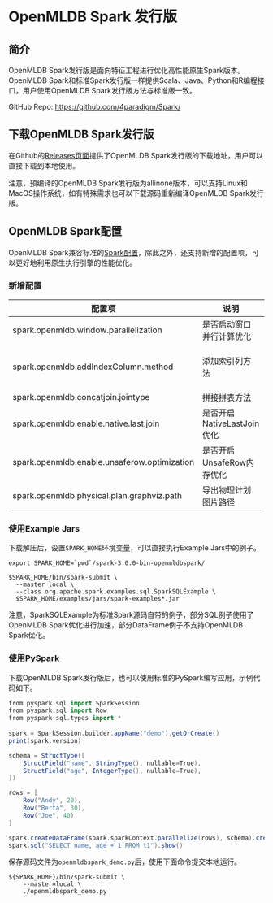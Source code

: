 # OpenMLDB Spark 发行版

## 简介

OpenMLDB Spark发行版是面向特征工程进行优化高性能原生Spark版本。OpenMLDB Spark和标准Spark发行版一样提供Scala、Java、Python和R编程接口，用户使用OpenMLDB Spark发行版方法与标准版一致。

GitHub Repo: https://github.com/4paradigm/Spark/

## 下载OpenMLDB Spark发行版

在Github的[Releases页面](https://github.com/4paradigm/Spark/releases)提供了OpenMLDB Spark发行版的下载地址，用户可以直接下载到本地使用。

注意，预编译的OpenMLDB Spark发行版为allinone版本，可以支持Linux和MacOS操作系统，如有特殊需求也可以下载源码重新编译OpenMLDB Spark发行版。

## OpenMLDB Spark配置

OpenMLDB Spark兼容标准的[Spark配置](https://spark.apache.org/docs/latest/configuration.html)，除此之外，还支持新增的配置项，可以更好地利用原生执行引擎的性能优化。

### 新增配置

| 配置项                                      | 说明                       | 默认值                    | 备注                                                         |
| ------------------------------------------- | -------------------------- | ------------------------- | ------------------------------------------------------------ |
| spark.openmldb.window.parallelization        | 是否启动窗口并行计算优化   | false                     | 窗口并行计算可提高集群利用率但增加计算节点                   |
| spark.openmldb.addIndexColumn.method         | 添加索引列方法             | monotonicallyIncreasingId | 可选方法为zipWithUniqueId, zipWithIndex, monotonicallyIncreasingId |
| spark.openmldb.concatjoin.jointype           | 拼接拼表方法               | inner                     | 可选方法为inner, left, last                                  |
| spark.openmldb.enable.native.last.join       | 是否开启NativeLastJoin优化 | true                      | 相比基于LeftJoin实现性能更高                                 |
| spark.openmldb.enable.unsaferow.optimization | 是否开启UnsafeRow内存优化  | false                     | 开启后降低编解码开销，目前部分复杂类型不支持                 |
| spark.openmldb.physical.plan.graphviz.path   | 导出物理计划图片路径       | ""                        | 默认不导出图片文件                                           |

### 使用Example Jars

下载解压后，设置`SPARK_HOME`环境变量，可以直接执行Example Jars中的例子。

```
export SPARK_HOME=`pwd`/spark-3.0.0-bin-openmldbspark/

$SPARK_HOME/bin/spark-submit \
  --master local \
  --class org.apache.spark.examples.sql.SparkSQLExample \
  $SPARK_HOME/examples/jars/spark-examples*.jar
```

注意，SparkSQLExample为标准Spark源码自带的例子，部分SQL例子使用了OpenMLDB Spark优化进行加速，部分DataFrame例子不支持OpenMLDB Spark优化。

### 使用PySpark

下载OpenMLDB Spark发行版后，也可以使用标准的PySpark编写应用，示例代码如下。

```scala
from pyspark.sql import SparkSession
from pyspark.sql import Row
from pyspark.sql.types import *
 
spark = SparkSession.builder.appName("demo").getOrCreate()
print(spark.version)

schema = StructType([
    StructField("name", StringType(), nullable=True),
    StructField("age", IntegerType(), nullable=True),
])

rows = [
    Row("Andy", 20),
    Row("Berta", 30),
    Row("Joe", 40)
]

spark.createDataFrame(spark.sparkContext.parallelize(rows), schema).createOrReplaceTempView("t1")
spark.sql("SELECT name, age + 1 FROM t1").show()

```

保存源码文件为`openmldbspark_demo.py`后，使用下面命令提交本地运行。

```
${SPARK_HOME}/bin/spark-submit \
    --master=local \
    ./openmldbspark_demo.py
```

